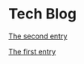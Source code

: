 # Tech Blog

[The second entry](entries/2023-07-18-01-en-second.md)

[The first entry](entries/2023-07-18-00-en-first.md)